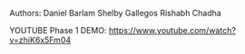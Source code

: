 Authors:
    Daniel Barlam
    Shelby Gallegos
    Rishabh Chadha

YOUTUBE Phase 1 DEMO: https://www.youtube.com/watch?v=zhiK6x5Fm04
